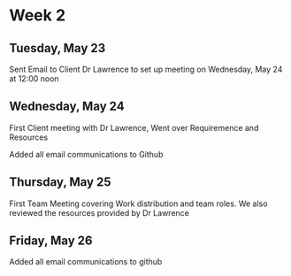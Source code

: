 # Week 2

## Tuesday, May 23
Sent Email to Client Dr Lawrence to set up meeting on Wednesday, May 24 at 12:00 noon

## Wednesday, May 24
First Client meeting with Dr Lawrence, Went over Requiremence and Resources

Added all email communications to Github

## Thursday, May 25
First Team Meeting covering Work distribution and team roles. We also reviewed the resources provided by Dr Lawrence

## Friday, May 26

Added all email communications to github